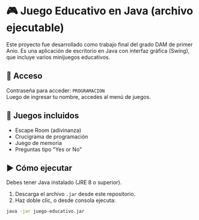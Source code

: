 # 🎮 Juego Educativo en Java (archivo ejecutable)

Este proyecto fue desarrollado como trabajo final del grado DAM de primer Anio. Es una aplicación de escritorio en Java con interfaz gráfica (Swing), que incluye varios minijuegos educativos.

## 🔐 Acceso

Contraseña para acceder: `PROGRAMACION`  
Luego de ingresar tu nombre, accedes al menú de juegos.

## 🧠 Juegos incluidos

- Escape Room (adivinanza)
- Crucigrama de programación
- Juego de memoria
- Preguntas tipo "Yes or No"

## ▶️ Cómo ejecutar

Debes tener Java instalado (JRE 8 o superior).

1. Descarga el archivo `.jar` desde este repositorio.
2. Haz doble clic, o desde consola ejecuta:

```bash
java -jar juego-educativo.jar
